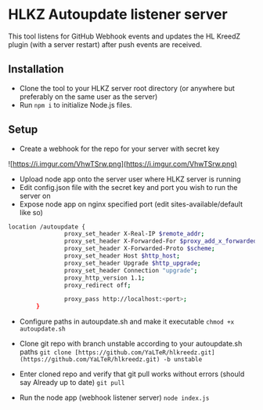 # HLKZ Autoupdate listener server

This tool listens for GitHub Webhook events and updates the HL KreedZ plugin (with a server restart) after push events are received.

## Installation

- Clone the tool to your HLKZ server root directory (or anywhere but preferably on the same user as the server)
- Run `npm i` to initialize Node.js files.

## Setup

- Create a webhook for the repo for your server with secret key

![https://i.imgur.com/VhwTSrw.png](https://i.imgur.com/VhwTSrw.png)

- Upload node app onto the server user where HLKZ server is running
- Edit config.json file with the secret key and port you wish to run the server on
- Expose node app on nginx specified port (edit sites-available/default like so)

```bash
location /autoupdate {
                proxy_set_header X-Real-IP $remote_addr;
                proxy_set_header X-Forwarded-For $proxy_add_x_forwarded_for;
                proxy_set_header X-Forwarded-Proto $scheme;
                proxy_set_header Host $http_host;
                proxy_set_header Upgrade $http_upgrade;
                proxy_set_header Connection "upgrade";
                proxy_http_version 1.1;
                proxy_redirect off;

                proxy_pass http://localhost:<port>;
        }
```

- Configure paths in autoupdate.sh and make it executable
  `chmod +x autoupdate.sh`

- Clone git repo with branch unstable according to your autoupdate.sh paths
  `git clone [https://github.com/YaLTeR/hlkreedz.git](https://github.com/YaLTeR/hlkreedz.git) -b unstable`

- Enter cloned repo and verify that git pull works without errors (should say Already up to date)
  `git pull`

- Run the node app (webhook listener server)
  `node index.js`
